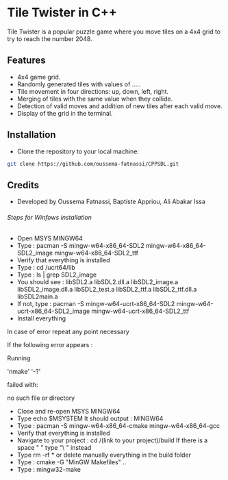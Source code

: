 # Tile Twister in C++

Tile Twister is a popular puzzle game where you move tiles on a 4x4 grid to try to reach the number 2048.

## Features

- 4x4 game grid.
- Randomly generated tiles with values of .....
- Tile movement in four directions: up, down, left, right.
- Merging of tiles with the same value when they collide.
- Detection of valid moves and addition of new tiles after each valid move.
- Display of the grid in the terminal.

## Installation

- Clone the repository to your local machine:

```bash
git clone https://github.com/oussema-fatnassi/CPPSDL.git
```
## Credits
- Developed by Oussema Fatnassi, Baptiste Appriou, Ali Abakar Issa


###### Steps for Winfows installation
- Open MSYS MINGW64
- Type : pacman -S mingw-w64-x86_64-SDL2 mingw-w64-x86_64-SDL2_image mingw-w64-x86_64-SDL2_ttf
- Verify that everything is installed
- Type : cd /ucrt64/lib
- Type : ls | grep SDL2_image
- You should see : 
libSDL2.a
libSDL2.dll.a
libSDL2_image.a
libSDL2_image.dll.a
libSDL2_test.a
libSDL2_ttf.a
libSDL2_ttf.dll.a
libSDL2main.a
- If not, type : pacman -S mingw-w64-ucrt-x86_64-SDL2 mingw-w64-ucrt-x86_64-SDL2_image mingw-w64-ucrt-x86_64-SDL2_ttf
- Install everything

In case of error repeat any point necessary



If the following error appears :

Running

   'nmake' '-?'

  failed with:

   no such file or directory

- Close and re-open MSYS MINGW64
- Type echo $MSYSTEM
It should output : MINGW64
- Type : pacman -S mingw-w64-x86_64-cmake mingw-w64-x86_64-gcc
- Verify that everything is installed
- Navigate to your project : cd /(link to your project)/build
If there is a space " " type "\ " instead
- Type rm -rf * or delete manually everything in the build folder
- Type : cmake -G "MinGW Makefiles" ..
- Type : mingw32-make
